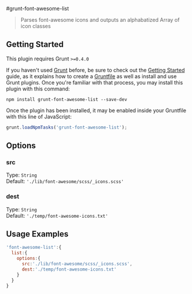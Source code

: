 #grunt-font-awesome-list

> Parses font-awesome icons and outputs an alphabatized Array of icon classes

## Getting Started
This plugin requires Grunt `>=0.4.0`

If you haven't used [Grunt](http://gruntjs.com/) before, be sure to check out the [Getting Started](http://gruntjs.com/getting-started) guide, as it explains how to create a [Gruntfile](http://gruntjs.com/sample-gruntfile) as well as install and use Grunt plugins. Once you're familiar with that process, you may install this plugin with this command:

```shell
npm install grunt-font-awesome-list --save-dev
```

Once the plugin has been installed, it may be enabled inside your Gruntfile with this line of JavaScript:

```js
grunt.loadNpmTasks('grunt-font-awesome-list');
```

## Options

### src
Type: `String`  
Default: `'./lib/font-awesome/scss/_icons.scss'`

### dest
Type: `String`  
Default: `'./temp/font-awesome-icons.txt'`

## Usage Examples

```js
'font-awesome-list':{
  list:{
    options:{
      src:'./lib/font-awesome/scss/_icons.scss',
      dest:'./temp/font-awesome-icons.txt'
    }
  }
}
```